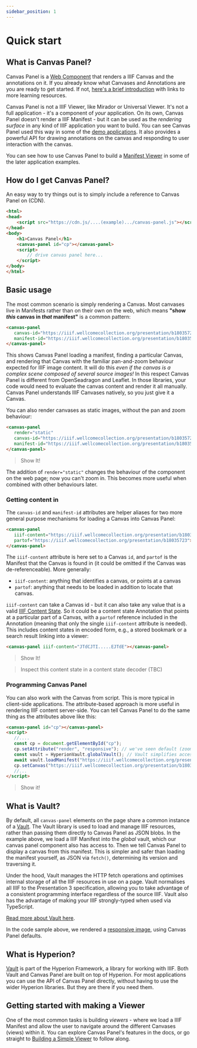 ```yaml
---
sidebar_position: 1
---
```


# Quick start

## What is Canvas Panel?

Canvas Panel is a [Web Component](https://developer.mozilla.org/en-US/docs/Web/Web_Components) that renders a IIIF Canvas and the annotations on it. If you already know what Canvases and Annotations are you are ready to get started. If not, [here's a brief introduction](../about) with links to more learning resources.

Canvas Panel is not a IIIF Viewer, like Mirador or Universal Viewer. It's not a full application - it's a component of _your_ application. On its own, Canvas Panel doesn't render a IIIF Manifest - but it can be used as the _rendering surface_ in any kind of IIIF application you want to build. You can see Canvas Panel used this way in some of the [demo applications](../docs/applications/simple-viewer). It also provides a powerful API for drawing annotations on the canvas and responding to user interaction with the canvas.

You can see how to use Canvas Panel to build a [Manifest Viewer](../docs/applications/bookreader-viewer) in some of the later application examples.

## How do I get Canvas Panel?


An easy way to try things out is to simply include a reference to Canvas Panel on (CDN).

```html
<html>
<head>
    <script src="https://cdn.js/....(example).../canvas-panel.js"></script>
</head>
<body>
    <h1>Canvas Panel</h1>
    <canvas-panel id="cp"></canvas-panel>
    <script>
        // drive canvas panel here...
    </script>
</body>
</html>
```

## Basic usage

The most common scenario is simply rendering a Canvas. Most canvases live in Manifests rather than on their own on the web, which means **"show _this_ canvas in _that_ manifest"** is a common pattern:

```html
<canvas-panel
   canvas-id="https://iiif.wellcomecollection.org/presentation/b18035723/canvases/b18035723_0001.JP2"
   manifest-id="https://iiif.wellcomecollection.org/presentation/b18035723">
</canvas-panel>
```

<canvas-panel
    canvas-id="https://iiif.wellcomecollection.org/presentation/b18035723/canvases/b18035723_0001.JP2"
    manifest-id="https://iiif.wellcomecollection.org/presentation/b18035723">
</canvas-panel>

This shows Canvas Panel loading a manifest, finding a particular Canvas, and rendering that Canvas with the familiar pan-and-zoom behaviour expected for IIIF image content. It will do this _even if the canvas is a complex scene composed of several source images!_ In this respect Canvas Panel is different from OpenSeadragon and Leaflet. In those libraries, your code would need to evaluate the canvas content and render it all manually. Canvas Panel understands IIIF Canvases natively, so you just give it a Canvas.

You can also render canvases as static images, without the pan and zoom behaviour:

```html
<canvas-panel
   render="static"
   canvas-id="https://iiif.wellcomecollection.org/presentation/b18035723/canvases/b18035723_0001.JP2"
   manifest-id="https://iiif.wellcomecollection.org/presentation/b18035723">
</canvas-panel>
```

> Show It!

The addition of `render="static"` changes the behaviour of the component on the web page; now you can't zoom in. This becomes more useful when combined with other behaviours later.

### Getting content in

The `canvas-id` and `manifest-id` attributes are helper aliases for two more general purpose mechanisms for loading a Canvas into Canvas Panel:

```html
<canvas-panel
   iiif-content="https://iiif.wellcomecollection.org/presentation/b18035723/canvases/b18035723_0001.JP2"
   partof="https://iiif.wellcomecollection.org/presentation/b18035723">
</canvas-panel>
```

The `iiif-content` attribute is here set to a Canvas `id`, and `partof` is the Manifest that the Canvas is found in (it could be omitted if the Canvas was de-referenceable). More generally:

* `iiif-content`: anything that identifies a canvas, or points at a canvas
* `partof`: anything that needs to be loaded in addition to locate that canvas.

`iiif-content` can take a Canvas id - but it can also take any value that is a valid [IIIF Content State](https://iiif.io/api/content-state/). So it could be a content state Annotation that points at a particular part of a Canvas, with a `partof` reference included in the Annotation (meaning that only the single `iiif-content` attribute is needed). This includes content states in encoded form, e.g., a stored bookmark or a search result linking into a viewer:

```html
<canvas-panel iiif-content="JTdCJTI.....EJTdE"></canvas-panel>
```

> Show It!

> Inspect this content state in a content state decoder (TBC)

### Programming Canvas Panel

You can also work with the Canvas from script. This is more typical in client-side applications. The attribute-based approach is more useful in rendering IIIF content server-side. You can tell Canvas Panel to do the same thing as the attributes above like this:

```html
<canvas-panel id="cp"></canvas-panel>
<script>   
   //....
   const cp = document.getElementById("cp");
   cp.setAttribute("render", "responsive"); // we've seen default (zoom) and static, here's another mode
   const vault = HyperionVault.globalVault(); // Vault simplifies access to IIIF resources
   await vault.loadManifest("https://iiif.wellcomecollection.org/presentation/b18035723");
   cp.setCanvas("https://iiif.wellcomecollection.org/presentation/b18035723/canvases/b18035723_0001.JP2");
   //...
</script>  
```

> Show it!

## What is Vault?

By default, all `canvas-panel` elements on the page share a common instance of a [Vault](../../docs/components/vault). The Vault library is used to load and manage IIIF resources, rather than passing them directly to Canvas Panel as JSON blobs. In the example above, we load a IIIF Manifest into the _global_ vault, which our canvas panel component also has access to. Then we tell Canvas Panel to display a canvas from this manifest. This is simpler and safer than loading the manifest yourself, as JSON via `fetch()`, determining its version and traversing it. 

Under the hood, Vault manages the HTTP fetch operations and optimises internal storage of all the IIIF resources in use on a page. Vault normalises all IIIF to the Presentation 3 specification, allowing you to take advantage of a consistent programming interface regardless of the source IIIF. Vault also has the advantage of making your IIIF strongly-typed when used via TypeScript.

[Read more about Vault here](../../docs/components/vault).

In the code sample above, we rendered a [responsive image](../../docs/examples/responsive-image), using Canvas Panel defaults.


## What is Hyperion?

[Vault](../../docs/components/vault) is part of the Hyperion Framework, a library for working with IIIF. Both Vault and Canvas Panel are built on top of Hyperion. For most applications you can use the API of Canvas Panel directly, without having to use the wider Hyperion libraries.  But they are there if you need them.


## Getting started with making a Viewer

One of the most common tasks is building _viewers_ - where we load a IIIF Manifest and allow the user to navigate around the different Canvases (views) within it. You can explore Canvas Panel's features in the docs, or go straight to [Building a Simple Viewer](../docs/applications/simple-viewer) to follow along.

